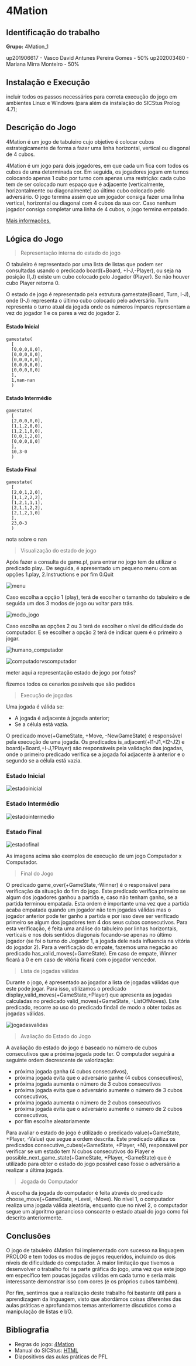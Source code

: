 # 4Mation

## Identificação do trabalho

**Grupo:** 4Mation_1

up201906617 - Vasco David Antunes Pereira Gomes - 50%
up202003480 - Mariana Mirra Monteiro - 50%

## Instalação e Execução

incluir todos os passos necessários para correta execução do jogo em
ambientes Linux e Windows (para além da instalação do SICStus Prolog 4.7);

## Descrição do Jogo

4Mation é um jogo de tabuleiro cujo objetivo é colocar cubos estrategicamente de forma a fazer uma linha horizontal, vertical ou diagonal de 4 cubos.

4Mation é um jogo para dois jogadores, em que cada um fica com todos os cubos de uma determinada cor. Em seguida, os jogadores jogam em turnos colocando apenas 1 cubo por turno com apenas uma restrição: cada cubo tem de ser colocado num espaço que é adjacente (verticalmente, horizontalmente ou diagonalmente) ao último cubo colocado pelo adversário. O jogo termina assim que um jogador consiga fazer uma linha vertical, horizontal ou diagonal com 4 cubos da sua cor. Caso nenhum jogador consiga completar uma linha de 4 cubos, o jogo termina empatado.

[Mais informações.](https://boardgamegeek.com/boardgame/329175/4mation)

## Lógica do Jogo

>Representação interna do estado do jogo

O tabuleiro é representado por uma lista de listas que podem ser consultadas usando o predicado board(+Board, +I-J,-Player), ou seja na posição (I,J) existe um cubo colocado pelo Jogador (Player). Se não houver cubo Player retorna 0.

O estado de jogo é representado pela estrutura gamestate(Board, Turn, I-J), onde (I-J) representa o último cubo colocado pelo adversário. Turn representa o turno atual da jogada onde os números ímpares representam a vez do jogador 1 e os pares a vez do jogador 2.

#### Estado Inicial
```
gamestate(
  [
  [0,0,0,0,0],
  [0,0,0,0,0],
  [0,0,0,0,0],
  [0,0,0,0,0],
  [0,0,0,0,0]
  ],
  1,nan-nan
  )
```
#### Estado Intermédio
```
gamestate(
  [
  [2,0,0,0,0],
  [1,1,2,0,0],
  [1,2,1,0,0],
  [0,0,1,2,0],
  [0,0,0,0,0]
  ],
  10,3-0
  )
```
#### Estado Final
```
gamestate(
  [
  [2,0,1,2,0],
  [1,1,2,2,2],
  [1,2,1,1,1],
  [2,1,1,2,2],
  [2,1,2,1,0]
  ],
  23,0-3
  )
```
nota sobre o nan
>Visualização do estado de jogo

Após fazer a consulta de game.pl, para entrar no jogo tem de utilizar o predicado play.. De seguida, é apresentado um pequeno menu com as opções 1.play, 2.Instructions e por fim 0.Quit

![menu](imagens/menu.png)

Caso escolha a opção 1 (play), terá de escolher o tamanho do tabuleiro e de seguida um dos 3 modos de jogo ou voltar para trás.

![modo_jogo](imagens/modojogo.png)

Caso escolha as opções 2 ou 3 terá de escolher o nível de dificuldade do computador. E se escolher a opção 2 terá de indicar quem é o primeiro a jogar.

![humano_computador](imagens/humanocomputador.png)

![computadorvscomputador](imagens/computadorvscomputador.png)

meter aqui a representação estado de jogo por fotos?

fizemos todos os cenarios possiveis que são pedidos

>Execução de jogadas

Uma jogada é válida se:

* A jogada é adjacente à jogada anterior;
* Se a célula está vazia.

O predicado move(+GameState, +Move, -NewGameState) é responsável pela execução de uma jogada. Os predicados is_adjacent(+I1-J1,+I2-J2) e board(+Board,+I-J,?Player) são responsáveis pela validação das jogadas, onde o primeiro predicado verifica se a jogada foi adjacente à anterior e o segundo se a célula está vazia.

### Estado Inicial
![estadoinicial](imagens/estadoinicial.png)

### Estado Intermédio
![estadointermedio](imagens/estadointermedio.png)

### Estado Final
![estadofinal](imagens/estadofinal.png)

As imagens acima são exemplos de execução de um jogo Computador x Computador.

>Final do Jogo

O predicado game_over(+GameState,-Winner) é o responsável para verificação da situação do fim do jogo. Este predicado verifica primeiro se algum dos jogadores ganhou a partida e, caso não tenham ganho, se a partida terminou empatada. Esta ordem é importante uma vez que a partida acaba empatada quando um jogador não tem jogadas válidas mas o jogador anterior pode ter ganho a partida e por isso deve ser verificado primeiro se algum dos jogadores tem 4 dos seus cubos consecutivos. Para esta verificação, é feita uma análise do tabuleiro por linhas horizontais, verticais e nos dois sentidos diagonais focando-se apenas no último jogador (se foi o turno do Jogador 1, a jogada dele nada influencia na vitória do jogador 2). Para a verificação do empate, fazemos uma negação ao predicado has_valid_moves(+GameState). Em caso de empate, Winner ficará a 0 e em caso de vitória ficará com o jogador vencedor.

>Lista de jogadas válidas

Durante o jogo, é apresentado ao jogador a lista de jogadas válidas que este pode jogar. Para isso, utilizamos o predicado display_valid_moves(+GameState,+Player) que apresenta as jogadas calculadas no predicado valid_moves(+GameState, -ListOfMoves). Este predicado, recorre ao uso do predicado findall de modo a obter todas as jogadas válidas.

![jogadasvalidas](imagens/jogadasvalidas.png)


 >Avaliação do Estado do Jogo

 A avaliação do estado do jogo é baseado no número de cubos consecutivos que a próxima jogada pode ter. O computador seguirá a seguinte ordem decrescente de valorização:

  - próxima jogada ganha (4 cubos consecutivos), 
  - próxima jogada evita que o adversário ganhe (4 cubos consecutivos), 
  - próxima jogada aumenta o número de 3 cubos consecutivos
  -  próxima jogada evita que o adversário aumente o número de 3 cubos consecutivos, 
  - próxima jogada aumenta o número de 2 cubos consecutivos
  - próxima jogada evita que o adversário aumente o número de 2 cubos consecutivos,
  - por fim escolhe aleatoriamente

Para avaliar o estado do jogo é utilizado o predicado value(+GameState, +Player, -Value) que segue a ordem descrita. Este predicado utiliza os predicados consecutive_cubes(+GameState, +Player, +N), responsável por verificar se um estado tem N cubos consecutivos do Player e possible_next_game_state(+GameState, +Player, -GameState) que é utilizado para obter o estado do jogo possível caso fosse o adversário a realizar a última jogada.

 >Jogada do Computador

A escolha da jogada do computador é feita através do predicado choose_move(+GameState, +Level, -Move). No nível 1, o computador realiza uma jogada válida aleatória, enquanto que no nível 2, o computador segue um algoritmo ganancioso consoante o estado atual do jogo como foi descrito anteriormente.


## Conclusões

O jogo de tabuleiro 4Mation foi implementado com sucesso na linguagem PROLOG e tem todos os modos de jogos requeridos, incluindo os dois níveis de dificuldade do computador. A maior limitação que tivemos a desenvolver o trabalho foi na parte gráfica do jogo, uma vez que este jogo em específico tem poucas jogadas válidas em cada turno e seria mais interessante demonstrar isso com cores (e os próprios cubos também).

Por fim, sentimos que a realização deste trabalho foi bastante útil para a aprendizagem da linguagem, visto que abordámos coisas diferentes das aulas práticas e aprofundamos temas anteriomente discutidos como a manipulação de listas e I/O.

## Bibliografia

- Regras do jogo: [4Mation](https://boardgamegeek.com/boardgame/329175/4mation)
- Manual do SICStus: [HTML](https://sicstus.sics.se/sicstus/docs/latest4/html/sicstus.html/)
- Diapositivos das aulas práticas de PFL